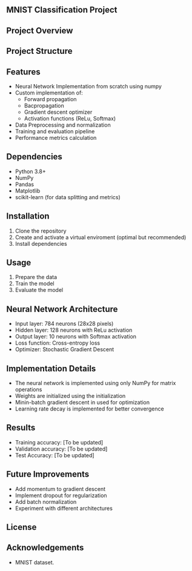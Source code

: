 ## MNIST Classification Project
## Project Overview

## Project Structure

## Features
- Neural Network Implementation from scratch using numpy
- Custom implementation of:
    - Forward propagation
    - Bacpropagation
    - Gradient descent optimizer
    - Activation functions (ReLu, Softmax)
- Data Preprocessing and normalization
- Training and evaluation pipeline
- Performance metrics calculation

## Dependencies
- Python 3.8+
- NumPy
- Pandas
- Matplotlib
- scikit-learn (for data splitting and metrics)

## Installation
1. Clone the repository
2. Create and activate a virtual enviroment (optimal but recommended)
3. Install dependencies

## Usage
1. Prepare the data
2. Train the model
3. Evaluate the model

## Neural Network Architecture
- Input layer: 784 neurons (28x28 pixels)
- Hidden layer: 128 neurons with ReLu activation
- Output layer: 10 neurons with Softmax activation
- Loss function: Cross-entropy loss
- Optimizer: Stochastic Gradient Descent

## Implementation Details
- The neural network is implemented using only NumPy for matrix operations
- Weights are initialized using the initialization
- Minin-batch gradient descent in used for optimization 
- Learning rate decay is implemented for better convergence

## Results 
- Training accuracy: [To be updated]
- Validation accuracy: [To be updated]
- Test Accuracy: [To be updated]

## Future Improvements
- Add momentum to gradient descent
- Implement dropout for regularization 
- Add batch normalization 
- Experiment with different architectures

## License

## Acknowledgements
- MNIST dataset.
